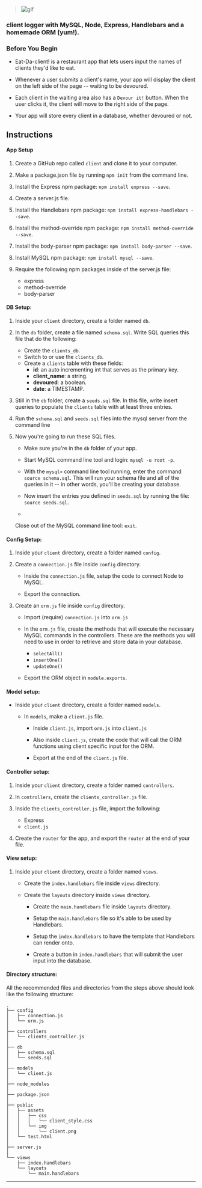 > ![gif](https://j.gifs.com/qjDJLp.gif)

### client logger with MySQL, Node, Express, Handlebars and a homemade ORM (yum!).

### Before You Begin

* Eat-Da-client! is a restaurant app that lets users input the names of clients they'd like to eat.

* Whenever a user submits a client's name, your app will display the client on the left side of the page -- waiting to be devoured.

* Each client in the waiting area also has a `Devour it!` button. When the user clicks it, the client will move to the right side of the page.

* Your app will store every client in a database, whether devoured or not.

## Instructions

#### App Setup

1. Create a GitHub repo called `client` and clone it to your computer.

2. Make a package.json file by running `npm init` from the command line.

3. Install the Express npm package: `npm install express --save`.

4. Create a server.js file.

5. Install the Handlebars npm package: `npm install express-handlebars --save`.

6. Install the method-override npm package: `npm install method-override --save`.

7. Install the body-parser npm package: `npm install body-parser --save`.

8. Install MySQL npm package: `npm install mysql --save`.

10. Require the following npm packages inside of the server.js file:
	* express
	* method-override
	* body-parser

#### DB Setup:

1. Inside your `client` directory, create a folder named `db`.

2. In the `db` folder, create a file named `schema.sql`. Write SQL queries this file that do the following:
	* Create the `clients_db`.
	* Switch to or use the `clients_db`.
	* Create a `clients` table with these fields:
		* **id**: an auto incrementing int that serves as the primary key.
		* **client_name**: a string.
		* **devoured**: a boolean.
		* **date**: a TIMESTAMP.

4. Still in the `db` folder, create a `seeds.sql` file. In this file, write insert queries to populate the `clients` table with at least three entries.

7. Run the `schema.sql` and `seeds.sql` files into the mysql server from the command line

8. Now you're going to run these SQL files. 
	* Make sure you're in the `db` folder of your app.

	* Start MySQL command line tool and login: `mysql -u root -p`.

	* With the `mysql>` command line tool running, enter the command `source schema.sql`. This will run your schema file and all of the queries in it -- in other words, you'll be creating your database.

	* Now insert the entries you defined in `seeds.sql` by running the file: `source seeds.sql`.

	*
	 Close out of the MySQL command line tool: `exit`.

#### Config Setup:

1. Inside your `client` directory, create a folder named `config`.

2. Create a `connection.js` file inside `config` directory.

	* Inside the `connection.js` file, setup the code to connect Node to MySQL.

	* Export the connection.

3. Create an `orm.js` file inside `config` directory.

	* Import (require) `connection.js` into `orm.js`

	* In the `orm.js` file, create the methods that will execute the necessary MySQL commands in the controllers. These are the methods you will need to use in order to retrieve and store data in your database.
		* `selectAll()` 
		* `insertOne()` 
		* `updateOne()` 

	* Export the ORM object in `module.exports`.

#### Model setup:

* Inside your `client` directory, create a folder named `models`.

	* In `models`, make a `client.js` file.

		* Inside `client.js`, import `orm.js` into `client.js`

		* Also inside `client.js`, create the code that will call the ORM functions using client specific input for the ORM.

		* Export at the end of the `client.js` file.

#### Controller setup:

1. Inside your `client` directory, create a folder named `controllers`.

2. In `controllers`, create the `clients_controller.js` file.

3. Inside the `clients_controller.js` file, import the following:
	* Express
	* `client.js`

4. Create the `router` for the app, and export the `router` at the end of your file.

#### View setup:

1. Inside your `client` directory, create a folder named `views`.

	* Create the `index.handlebars` file inside `views` directory.

	* Create the `layouts` directory inside `views` directory.

		* Create the `main.handlebars` file inside `layouts` directory.

		* Setup the `main.handlebars` file so it's able to be used by Handlebars.

		* Setup the `index.handlebars` to have the template that Handlebars can render onto.

		* Create a button in `index.handlebars` that will submit the user input into the database.

#### Directory structure:
All the recommended files and directories from the steps above should look like the following structure:
```
.
├── config
│   ├── connection.js
│   └── orm.js
│ 
├── controllers
│   └── clients_controller.js
│
├── db
│   ├── schema.sql
│   └── seeds.sql
│
├── models
│   └── client.js
│ 
├── node_modules
│ 
├── package.json
│
├── public
│   ├── assets
│   │   ├── css
│   │   │   └── client_style.css
│   │   └── img
│   │       └── client.png
│   └── test.html
│
├── server.js
│
└── views
    ├── index.handlebars
    └── layouts
        └── main.handlebars
```

-------
